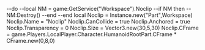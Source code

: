 --do
	--local NM = game:GetService("Workspace").Noclip
	--if NM then
		--NM:Destroy()
	--end
--end
local Noclip = Instance.new("Part",Workspace)
	 Noclip.Name = "Noclip"
	 Noclip.CanCollide = true
	 Noclip.Anchored = true
	 Noclip.Transparency = 0
	 Noclip.Size = Vector3.new(30,5,30)
	 Noclip.CFrame = game.Players.LocalPlayer.Character.HumanoidRootPart.CFrame * CFrame.new(0,8,0)

